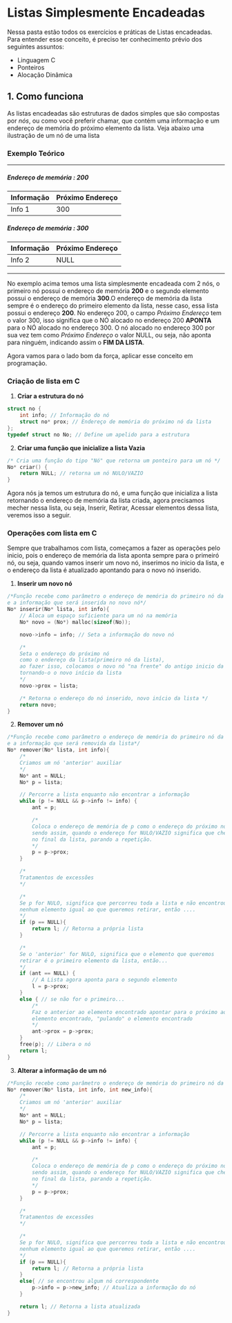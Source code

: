 # Listas Simplesmente Encadeadas
Nessa pasta estão todos os exercícios e práticas de Listas encadeadas. 
Para entender esse conceito, é preciso ter conhecimento prévio dos seguintes assuntos:

- Linguagem C
- Ponteiros
- Alocação Dinâmica

## 1. Como funciona
As listas encadeadas são estruturas de dados simples que são compostas por _nós_, ou como você preferir chamar, que contém uma informação e um endereço de memória do próximo elemento da lista. Veja abaixo uma ilustração de um nó de uma lista

### **Exemplo Teórico**
	
---------------------------

##### Endereço de memória : 200
Informação | Próximo Endereço
------------ | -------------	
Info 1| 300

##### Endereço de memória : 300
Informação | Próximo Endereço
------------ | -------------	
Info 2| NULL

---------------------------

No exemplo acima temos uma lista simplesmente encadeada com 2 nós, o primeiro nó possui o endereço de memória **200** e o segundo elemento possui o endereço de memória **300**.O endereço de memória da lista sempre é o endereço do primeiro elemento da lista, nesse caso, essa lista possui o endereço **200**. No endereço 200, o campo *Próximo Endereço* tem o valor 300, isso significa que o NÓ alocado no endereço 200 **APONTA** para o NÓ alocado no endereço 300. O nó alocado no endereço 300 por sua vez tem como *Próximo Endereço* o valor NULL, ou seja, não aponta para ninguém, indicando assim o **FIM DA LISTA**.

Agora vamos para o lado bom da força, aplicar esse conceito em programação.

### **Criação de lista em C**

1. **Criar a estrutura do nó**

```c
struct no {
    int info; // Informação do nó
    struct no* prox; // Endereço de memória do próximo nó da lista
};
typedef struct no No; // Define um apelido para a estrutura
```

2. **Criar uma função que inicialize a lista Vazia**

```c
/* Cria uma função do tipo "Nó" que retorna um ponteiro para um nó */ 
No* criar() {    
	return NULL; // retorna um nó NULO/VAZIO
}
```
Agora nós ja temos um estrutura do nó, e uma função que inicializa a lista retornando o endereço de memória da lista criada, agora precisamos mecher nessa lista, ou seja, Inserir, Retirar, Acessar elementos dessa lista, veremos isso a seguir.

### **Operações com lista em C**
Sempre que trabalhamos com lista, começamos a fazer as operações pelo inicio, pois o endereço de memória da lista aponta sempre para o primeiró nó, ou seja, quando vamos inserir um novo nó, inserimos no inicio da lista, e o endereço da lista é atualizado apontando para o novo nó inserido.

1. **Inserir um novo nó**

```c
/*Função recebe como parâmetro o endereço de memória do primeiro nó da lista
e a informação que será inserida no novo nó*/
No* inserir(No* lista, int info){
	// Aloca um espaço suficiente para um nó na memória
	No* novo = (No*) malloc(sizeof(No)); 

	novo->info = info; // Seta a informação do novo nó

	/* 
	Seta o endereço do próximo nó 
	como o endereço da lista(primeiro nó da lista),
	ao fazer isso, colocamos o novo nó "na frente" do antigo inicio da lista,
	tornando-o o novo início da lista 
	*/
	novo->prox = lista; 

	/* Retorna o endereço do nó inserido, novo início da lista */
	return novo; 
}
```

2. **Remover um nó**

```c
/*Função recebe como parâmetro o endereço de memória do primeiro nó da lista
e a informação que será removida da lista*/
No* remover(No* lista, int info){
	/*
	Criamos um nó 'anterior' auxiliar
	*/
	No* ant = NULL;
    No* p = lista;

    // Percorre a lista enquanto não encontrar a informação
    while (p != NULL && p->info != info) {
        ant = p;

        /*
        Coloca o endereço de memória de p como o endereço do próximo nó,
        sendo assim, quando o endereço for NULO/VAZIO significa que chegou
        no final da lista, parando a repetição.
        */
        p = p->prox; 
    }

    /*
    Tratamentos de excessões
    */

    /*
    Se p for NULO, significa que percorreu toda a lista e não encontrou
    nenhum elemento igual ao que queremos retirar, então ....
    */
    if (p == NULL){
        return l; // Retorna a própria lista
    }

    /* 
    Se o 'anterior' for NULO, significa que o elemento que queremos
    retirar é o primeiro elemento da lista, então...
    */
    if (ant == NULL) {
        // A Lista agora aponta para o segundo elemento
        l = p->prox; 
    }
    else { // se não for o primeiro...
    	/*
    	Faz o anterior ao elemento encontrado apontar para o próximo ao
    	elemento encontrado, "pulando" o elemento encontrado
    	*/
        ant->prox = p->prox;
    }
    free(p); // Libera o nó
    return l;
}
```

3. **Alterar a informação de um nó**

```c
/*Função recebe como parâmetro o endereço de memória do primeiro nó da lista, a informação do nó que queremos alterar e a nova informação*/
No* remover(No* lista, int info, int new_info){
	/*
	Criamos um nó 'anterior' auxiliar
	*/
	No* ant = NULL;
    No* p = lista;

    // Percorre a lista enquanto não encontrar a informação
    while (p != NULL && p->info != info) {
        ant = p;

        /*
        Coloca o endereço de memória de p como o endereço do próximo nó,
        sendo assim, quando o endereço for NULO/VAZIO significa que chegou
        no final da lista, parando a repetição.
        */
        p = p->prox; 
    }

    /*
    Tratamentos de excessões
    */

    /*
    Se p for NULO, significa que percorreu toda a lista e não encontrou
    nenhum elemento igual ao que queremos retirar, então ....
    */
    if (p == NULL){
        return l; // Retorna a própria lista
    }
    else{ // se encontrou algum nó correspondente
    	p->info = p->new_info; // Atualiza a informação do nó
    }

    return l; // Retorna a lista atualizada
}
```